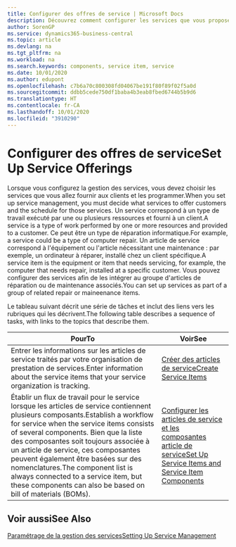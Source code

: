 ```yaml
---
title: Configurer des offres de service | Microsoft Docs
description: Découvrez comment configurer les services que vous proposez à vos clients.
author: SorenGP
ms.service: dynamics365-business-central
ms.topic: article
ms.devlang: na
ms.tgt_pltfrm: na
ms.workload: na
ms.search.keywords: components, service item, service
ms.date: 10/01/2020
ms.author: edupont
ms.openlocfilehash: c7b6a70c800308fd04067be191f80f89f02f5a0d
ms.sourcegitcommit: ddbb5cede750df1baba4b3eab8fbed6744b5b9d6
ms.translationtype: HT
ms.contentlocale: fr-CA
ms.lasthandoff: 10/01/2020
ms.locfileid: "3910290"
---
```

# <a name="set-up-service-offerings"></a><span data-ttu-id="7a6ef-103">Configurer des offres de service</span><span class="sxs-lookup"><span data-stu-id="7a6ef-103">Set Up Service Offerings</span></span>
<span data-ttu-id="7a6ef-104">Lorsque vous configurez la gestion des services, vous devez choisir les services que vous allez fournir aux clients et les programmer.</span><span class="sxs-lookup"><span data-stu-id="7a6ef-104">When you set up service management, you must decide what services to offer customers and the schedule for those services.</span></span> <span data-ttu-id="7a6ef-105">Un service correspond à un type de travail exécuté par une ou plusieurs ressources et fourni à un client.</span><span class="sxs-lookup"><span data-stu-id="7a6ef-105">A service is a type of work performed by one or more resources and provided to a customer.</span></span> <span data-ttu-id="7a6ef-106">Ce peut être un type de réparation informatique.</span><span class="sxs-lookup"><span data-stu-id="7a6ef-106">For example, a service could be a type of computer repair.</span></span> <span data-ttu-id="7a6ef-107">Un article de service correspond à l'équipement ou l'article nécessitant une maintenance : par exemple, un ordinateur à réparer, installé chez un client spécifique.</span><span class="sxs-lookup"><span data-stu-id="7a6ef-107">A service item is the equipment or item that needs servicing, for example, the computer that needs repair, installed at a specific customer.</span></span> <span data-ttu-id="7a6ef-108">Vous pouvez configurer des services afin de les intégrer au groupe d'articles de réparation ou de maintenance associés.</span><span class="sxs-lookup"><span data-stu-id="7a6ef-108">You can set up services as part of a group of related repair or maineenance items.</span></span>  
  
<span data-ttu-id="7a6ef-109">Le tableau suivant décrit une série de tâches et inclut des liens vers les rubriques qui les décrivent.</span><span class="sxs-lookup"><span data-stu-id="7a6ef-109">The following table describes a sequence of tasks, with links to the topics that describe them.</span></span>  
  
|<span data-ttu-id="7a6ef-110">**Pour**</span><span class="sxs-lookup"><span data-stu-id="7a6ef-110">**To**</span></span>|<span data-ttu-id="7a6ef-111">**Voir**</span><span class="sxs-lookup"><span data-stu-id="7a6ef-111">**See**</span></span>|  
|------------|-------------|  
|<span data-ttu-id="7a6ef-112">Entrer les informations sur les articles de service traités par votre organisation de prestation de services.</span><span class="sxs-lookup"><span data-stu-id="7a6ef-112">Enter information about the service items that your service organization is tracking.</span></span>|[<span data-ttu-id="7a6ef-113">Créer des articles de service</span><span class="sxs-lookup"><span data-stu-id="7a6ef-113">Create Service Items</span></span>](service-how-to-create-service-items.md)|  
|<span data-ttu-id="7a6ef-114">Établir un flux de travail pour le service lorsque les articles de service contiennent plusieurs composants.</span><span class="sxs-lookup"><span data-stu-id="7a6ef-114">Establish a workflow for service when the service items consists of several components.</span></span> <span data-ttu-id="7a6ef-115">Bien que la liste des composantes soit toujours associée à un article de service, ces composantes peuvent également être basées sur des nomenclatures.</span><span class="sxs-lookup"><span data-stu-id="7a6ef-115">The component list is always connected to a service item, but these components can also be based on bill of materials (BOMs).</span></span>|[<span data-ttu-id="7a6ef-116">Configurer les articles de service et les composantes article de service</span><span class="sxs-lookup"><span data-stu-id="7a6ef-116">Set Up Service Items and Service Item Components</span></span>](service-how-setup-service-items.md)|  
  
## <a name="see-also"></a><span data-ttu-id="7a6ef-117">Voir aussi</span><span class="sxs-lookup"><span data-stu-id="7a6ef-117">See Also</span></span>  
[<span data-ttu-id="7a6ef-118">Paramétrage de la gestion des services</span><span class="sxs-lookup"><span data-stu-id="7a6ef-118">Setting Up Service Management</span></span>](service-setup-service.md)   